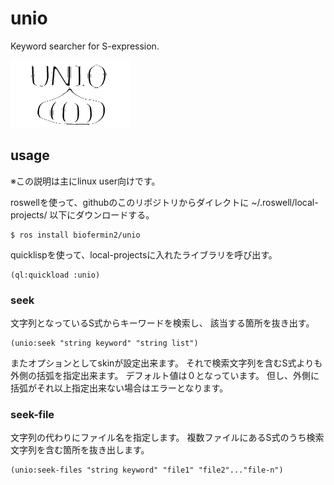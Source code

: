 # unio
Keyword searcher for S-expression.

<img alt="unio symbol" src="https://github.com/biofermin2/unio/blob/main/unio2-1e.png">

## usage
※この説明は主にlinux user向けです。

roswellを使って、githubのこのリポジトリからダイレクトに
~/.roswell/local-projects/
以下にダウンロードする。
```shell
$ ros install biofermin2/unio
```

quicklispを使って、local-projectsに入れたライブラリを呼び出す。
```common-lisp
(ql:quickload :unio) 
```

### seek
文字列となっているS式からキーワードを検索し、
該当する箇所を抜き出す。

```common-lisp
(unio:seek "string keyword" "string list")
```
またオプションとしてskinが設定出来ます。
それで検索文字列を含むS式よりも外側の括弧を指定出来ます。
デフォルト値は０となっています。
但し、外側に括弧がそれ以上指定出来ない場合はエラーとなります。

### seek-file
文字列の代わりにファイル名を指定します。
複数ファイルにあるS式のうち検索文字列を含む箇所を抜き出します。

```common-lisp
(unio:seek-files "string keyword" "file1" "file2"..."file-n")
```
